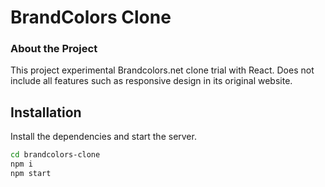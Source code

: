 # BrandColors Clone

### About the Project

This project experimental Brandcolors.net clone trial with React. Does not include all features such as responsive design in its original website.

## Installation

Install the dependencies and start the server.

```sh
cd brandcolors-clone
npm i
npm start
```
